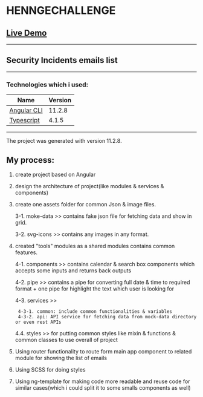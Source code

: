# HENNGECHALLENGE

## [Live Demo](https://henngechallenge.web.app/)

------------------------

## Security Incidents emails list

-------------------

### Technologies which i used:

| Name                                                                                       | Version  |
|--------------------------------------------------------------------------------------------|----------|
|[Angular CLI](https://github.com/angular/angular-cli)                                       |  11.2.8  |
|[Typescript](https://www.typescriptlang.org/docs/handbook/release-notes/typescript-4-1.html)|  4.1.5   |
-------------------

The project was generated with  version 11.2.8.

## My process:
1. create project based on Angular
2. design the architecture of project(like modules & services & components)
3. create one assets folder for common Json & image files.
   
    3-1. moke-data >> contains fake json file for fetching data and show in grid.
   
    3-2. svg-icons >> contains any images in any format.
   
4. created "tools" modules as a shared modules contains common features.
   
    4-1. components >> contains calendar & search box components which accepts some inputs and returns back outputs
   
    4-2. pipe >> contains a pipe for converting full date & time to required format + one pipe for highlight the text which user is looking for

    4-3. services >>
   
        4-3-1. common: include common functionalities & variables
        4-3-2. api: API service for fetching data from mock-data directory or even rest APIs
   
    4.4. styles >> for putting common styles like mixin & functions & common classes to use overall of project

5. Using router functionality to route form main app component to related module for showing the list of emails
6. Using SCSS for doing styles
7. Using ng-template for making code more readable and reuse code for similar cases(which i could split it to some smalls components as well)





